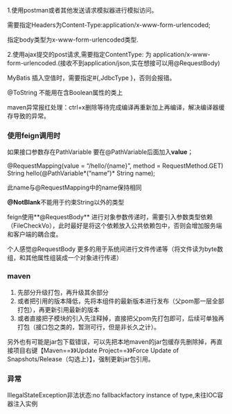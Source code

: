 1.使用postman或者其他发送请求模拟器进行模拟访问。

需要指定Headers为Content-Type:application/x-www-form-urlencoded;

指定body类型为x-www-form-urlencoded类型.

2.使用ajax提交的post请求,需要指定ContentType: 为 application/x-www-form-urlencoded.(接收不到application/json,实在想接可以用@RequestBody)

MyBatis 插入空值时，需要指定#{,JdbcType }，否则会报错。

@ToString 不能用在含Boolean属性的类上

maven异常报红处理：ctrl+x删除等待完成编译再重新加上再编译，解决编译器缓存导致的异常。

### 使用feign调用时

如果接口参数存在PathVariable
要在@PathVariable后面加入**value**；

@RequestMapping(value = “/hello/{name}”, method = RequestMethod.GET)
String hello(@PathVariable*(“name”)* String name);

此name与@RequestMapping中的name保持相同

**@NotBlank**不能用于约束String以外的类型

feign使用**@RequestBody** 进行对象参数传递时，需要引入参数类型依赖（FileCheckVo），此时最好是将这个依赖放入公共依赖包中，否则会增加服务端和客户端的耦合度。

个人感觉@RequestBody 更多的用于系统间进行文件传递等（将文件读为byte数组，和其他属性组装成一个对象进行传递）

### maven

1. 先部分升级打包，再升级其余部分
2. 或者把引用的版本降低，先将本组件的最新版本进行发布（父pom那一层全部打包），再更新引用最新的版本
3. 或者直接把子模块的引入先注释掉，直接把父pom先打包即可，后续可单独再打包（接口包之类的，暂测可行，但是非长久之计）。

另外也有可能是jar包下载错误，可以先把本地maven的jar包缓存先删除掉，再直接项目右键【Maven==》》Update Project==》》Force Update of Snapshots/Release（勾选上）】，强制更新jar包引用。

### 异常

IllegalStateException非法状态:no fallbackfactory instance of type,未往IOC容器注入实例